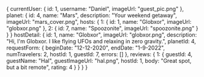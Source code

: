 {
  currentUser: {
    id: 1,
    username: "Daniel",
    imageUrl: "guest_pic.png"
  },
  planet: {
    id: 4,
    name: "Mars",
    description: "Your weekend getaway",
    imageUrl: "mars_cover.png",
    hosts: {
      1: {
        id: 1,
        name: "Globxor",
        imageUrl: "globxor.png"
      },
      2: {
        id: 7,
        name: "Spoozonite",
        imageUrl: "spoozonite.png"
      }
    }
  }
  hostDetail: {
    id: 1,
    name: "Globxor",
    imageUrl: "globxor.png",
    description: "Hi, I'm Globxor. I like flying UFOs and relaxing in zero gravity.",
    planetId: 4,
    requestForm: {
      beginDate: "12-12-2020",
      endDate: "1-9-2022",
      numTravelers: 2,
      hostId: 1,
      guestId: 7,
      errors: []
    },
    reviews: {
      1: {
        guestId: 4,
        guestName: "Hal",
        guestImageUrl: "hal.png",
        hostId: 1,
        body: "Great spot, but a bit remote",
        rating: 4
      }
    }
  }
}
